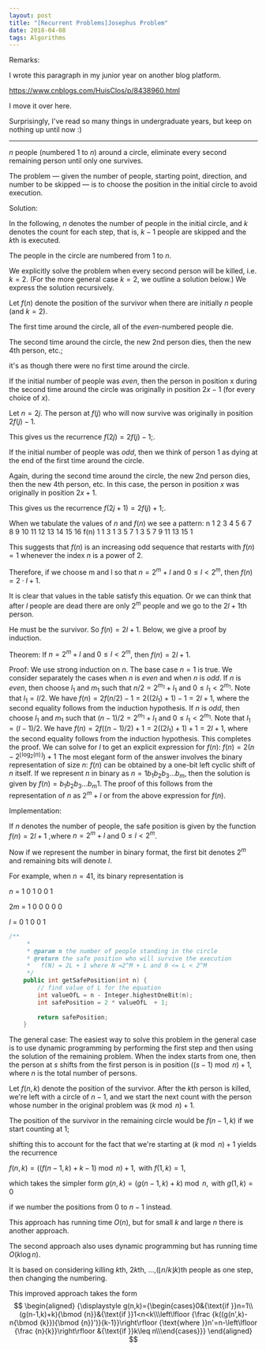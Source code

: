 ```yaml
---
layout: post
title: "[Recurrent Problems]Josephus Problem"
date: 2018-04-08
tags: Algorithms
---
```



Remarks:

I wrote this paragraph in my junior year on another blog platform.

<https://www.cnblogs.com/HuisClos/p/8438960.html> 

I move it over here.

Surprisingly, I've read so many things in undergraduate years, but keep on nothing up until now :)

------



$n$ people (numbered $1$ to $n$) around a circle, eliminate every second remaining person until only one survives.

The problem — given the number of people, starting point, direction, and number to be skipped — is to choose the position in the initial circle to avoid execution.

Solution:

In the following, $n$ denotes the number of people in the initial circle, and $k$ denotes the count for each step, that is, $k-1$ people are skipped and the $k$th is executed.

The people in the circle are numbered from $1$ to $n$.

We explicitly solve the problem when every second person will be killed, i.e. $k=2$. (For the more general case $k=2$, we outline a solution below.) We express the solution recursively.

Let $f(n)$ denote the position of the survivor when there are initially $n$ people (and $k=2$).

The first time around the circle, all of the $even$-numbered people die.

The second time around the circle, the new $2$nd person dies, then the new $4$th person, etc.;

it's as though there were no first time around the circle.

 
If the initial number of people was $even$, then the person in position x during the second time around the circle was originally in position $2x-1$ (for every choice of $x$).

Let $n=2j$. The person at $f(j)$ who will now survive was originally in position $2f(j)-1$.

This gives us the recurrence $f(2j)=2f(j)-1$;.

If the initial number of people was $odd$, then we think of person $1$ as dying at the end of the first time around the circle.

Again, during the second time around the circle, the new $2$nd person dies, then the new $4$th person, etc. In this case, the person in position $x$ was originally in position $2x+1$.

This gives us the recurrence $f(2j+1)=2f(j)+1$;.

When we tabulate the values of $n$ and $f(n)$ we see a pattern:
n	1	2	3	4	5	6	7	8	9	10	11	12	13	14	15	16
f(n)	1	1	3	1	3	5	7	1	3	5	7	9	11	13	15	1

This suggests that $f(n)$ is an increasing odd sequence that restarts with $f(n)=1$ whenever the index $n$ is a power of $2$.

Therefore, if we choose m and l so that $n=2^{m}+l$ and $0\leq l<2^{m}$, then $f(n)=2\cdot l+1$.

It is clear that values in the table satisfy this equation. Or we can think that after $l$ people are dead there are only $2^{m}$ people and we go to the $2l+1$th person.

He must be the survivor. So $f(n)=2l+1$. Below, we give a proof by induction.

Theorem: If $n=2^{m}+l$ and $0\leq l<2^{m}$, then $f(n)=2l+1$.

Proof: We use strong induction on $n$.
      The base case $n=1$ is true.
      We consider separately the cases when $n$ is $even$ and when $n$ is $odd$.
      If $n$ is $even$, then choose $l_{1}$ and $m_{1}$ such that $n/2=2^{{m_{1}}}+l_{1}$ and $0\leq l_{1}<2^{{m_{1}}}$. Note that $l_{1}=l/2$.
      We have $f(n)=2f(n/2)-1=2((2l_{1})+1)-1=2l+1$, where the second equality follows from the induction hypothesis.
      If $n$ is $odd$, then choose $l_{1}$ and $m_{1}$ such that $(n-1)/2=2^{{m_{1}}}+l_{1}$ and $0\leq l_{1}<2^{{m_{1}}}$. Note that $l_{1}=(l-1)/2$.
      We have $f(n)=2f((n-1)/2)+1=2((2l_{1})+1)+1=2l+1$, where the second equality follows from the induction hypothesis.
      This completes the proof.
      We can solve for $l$ to get an explicit expression for $f(n)$:
      $f(n)=2(n-2^{{\lfloor \log _{2}(n)\rfloor }})+1$
      The most elegant form of the answer involves the binary representation of size $n$: $f(n)$ can be obtained by a one-bit left cyclic shift of $n$ itself.
      If we represent $n$ in binary as $n=1b_{1}b_{2}b_{3}\dots b_{m}$, then the solution is given by $f(n)=b_{1}b_{2}b_{3}\dots b_{m}1$.
      The proof of this follows from the representation of $n$ as $2^{m}+l$ or from the above expression for $f(n)$.

Implementation:

If $n$ denotes the number of people, the safe position is given by the function $f(n)=2l+1$ ,where $n=2^{m}+l$ and $0\leq l<2^{m}$.

Now if we represent the number in binary format, the first bit denotes $2^{m}$ and remaining bits will denote $l$.

For example, when $n=41$, its binary representation is

$n$ = 1 0 1 0 0 1

$2m$ = 1 0 0 0 0 0

$l$ = 0 1 0 0 1

```C++
/**
     * 
     * @param n the number of people standing in the circle
     * @return the safe position who will survive the execution 
     *   f(N) = 2L + 1 where N =2^M + L and 0 <= L < 2^M
     */
    public int getSafePosition(int n) {
        // find value of L for the equation
        int valueOfL = n - Integer.highestOneBit(n);
        int safePosition = 2 * valueOfL  + 1;
        
        return safePosition;
    }
```

The general case:
The easiest way to solve this problem in the general case is to use dynamic programming by performing the first step and then using the solution of the remaining problem. 
When the index starts from one, then the person at $s$ shifts from the first person is in position $((s-1){\bmod n})+1$, where $n$ is the total number of persons.

Let $f(n,k)$ denote the position of the survivor. After the $k$th person is killed, we're left with a circle of $n-1$, and we start the next count with the person whose number in the original problem was $(k{\bmod n})+1$.

The position of the survivor in the remaining circle would be $f(n-1,k)$ if we start counting at $1$;

shifting this to account for the fact that we're starting at $(k{\bmod n})+1$ yields the recurrence

$f(n,k)=((f(n-1,k)+k-1){\bmod n})+1,{\text{ with }}f(1,k)=1$,

which takes the simpler form $g(n,k)=(g(n-1,k)+k){\bmod n},{\text{ with }}g(1,k)=0$

if we number the positions from $0$ to $n-1$ instead.

This approach has running time $O(n)$, but for small $k$ and large $n$ there is another approach.

The second approach also uses dynamic programming but has running time $O(k\log n)$.

It is based on considering killing $k$th, $2k$th, ...,$(\lfloor n/k\rfloor k)$th people as one step, then changing the numbering.

This improved approach takes the form
$$
\begin{aligned} 
{\displaystyle g(n,k)={\begin{cases}0&{\text{if }}n=1\\(g(n-1,k)+k){\bmod {n}}&{\text{if }}1<n<k\\\left\lfloor {\frac {k((g(n',k)-n{\bmod {k}}){\bmod {n}}')}{k-1}}\right\rfloor {\text{where }}n'=n-\left\lfloor {\frac {n}{k}}\right\rfloor &{\text{if }}k\leq n\\\end{cases}}}
\end{aligned}
$$